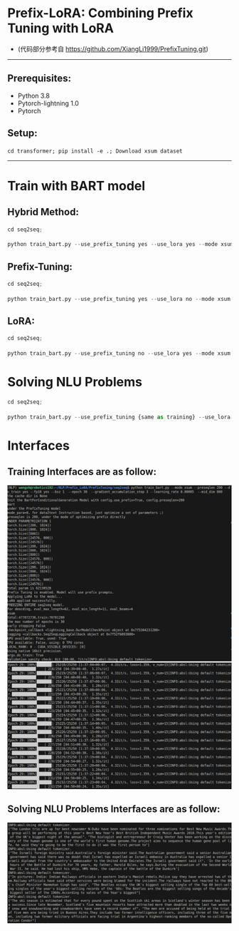 # Prefix-LoRA: Combining Prefix Tuning with LoRA

- (代码部分参考自 https://github.com/XiangLi1999/PrefixTuning.git)
-----------------------------------------------------
## Prerequisites:
- Python 3.8
- Pytorch-lightning 1.0
- Pytorch
  
## Setup:

``cd transformer; pip install -e .; Download xsum dataset``

-----------------------------------------------------
# Train with BART model
## Hybrid Method:
```python
cd seq2seq; 

python train_bart.py --use_prefix_tuning yes --use_lora yes --mode xsum --preseqlen 200 --do_train yes --fp16 yes --bsz 2  --epoch 30  --gradient_accumulation_step 3 --learning_rate 0.00005  --mid_dim 800
```
## Prefix-Tuning:
```python
cd seq2seq; 

python train_bart.py --use_prefix_tuning yes --use_lora no --mode xsum --preseqlen 200 --do_train yes --fp16 yes --bsz 2  --epoch 30  --gradient_accumulation_step 3 --learning_rate 0.00005  --mid_dim 800
```
## LoRA:
```python
cd seq2seq; 

python train_bart.py --use_prefix_tuning no --use_lora yes --mode xsum --preseqlen 200 --do_train yes --fp16 yes --bsz 2  --epoch 30  --gradient_accumulation_step 3 --learning_rate 0.00005  --mid_dim 800
```
# Solving NLU Problems 
```python
cd seq2seq; 

python train_bart.py --use_prefix_tuning {same as training} --use_lora {same as training} --mode xsum --do_train no --prefix_model_path {checkpoint_path} --preseqlen {same as training} --mid_dim {same as training}
```
# Interfaces
## Training Interfaces are as follow:
<img src="run.png" alt="run.png">
<img src="train.png" alt="train.png">

## Solving NLU Problems Interfaces are as follow:
<img src="decode.png" alt="decode.png">
